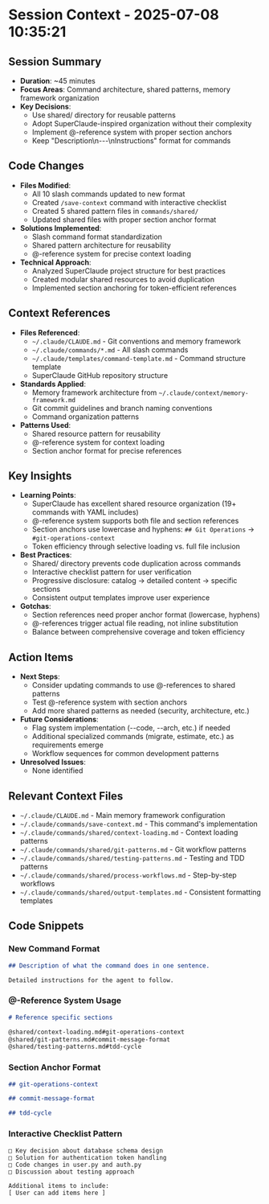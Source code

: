 # Session Context - 2025-07-08 10:35:21

## Session Summary

- **Duration**: ~45 minutes
- **Focus Areas**: Command architecture, shared patterns, memory framework organization
- **Key Decisions**:
  - Use shared/ directory for reusable patterns
  - Adopt SuperClaude-inspired organization without their complexity
  - Implement @-reference system with proper section anchors
  - Keep "Description\n---\nInstructions" format for commands

## Code Changes

- **Files Modified**:
  - All 10 slash commands updated to new format
  - Created `/save-context` command with interactive checklist
  - Created 5 shared pattern files in `commands/shared/`
  - Updated shared files with proper section anchor format
- **Solutions Implemented**:
  - Slash command format standardization
  - Shared pattern architecture for reusability
  - @-reference system for precise context loading
- **Technical Approach**:
  - Analyzed SuperClaude project structure for best practices
  - Created modular shared resources to avoid duplication
  - Implemented section anchoring for token-efficient references

## Context References

- **Files Referenced**:
  - `~/.claude/CLAUDE.md` - Git conventions and memory framework
  - `~/.claude/commands/*.md` - All slash commands
  - `~/.claude/templates/command-template.md` - Command structure template
  - SuperClaude GitHub repository structure
- **Standards Applied**:
  - Memory framework architecture from `~/.claude/context/memory-framework.md`
  - Git commit guidelines and branch naming conventions
  - Command organization patterns
- **Patterns Used**:
  - Shared resource pattern for reusability
  - @-reference system for context loading
  - Section anchor format for precise references

## Key Insights

- **Learning Points**:
  - SuperClaude has excellent shared resource organization (19+ commands with YAML includes)
  - @-reference system supports both file and section references
  - Section anchors use lowercase and hyphens: `## Git Operations` → `#git-operations-context`
  - Token efficiency through selective loading vs. full file inclusion
- **Best Practices**:
  - Shared/ directory prevents code duplication across commands
  - Interactive checklist pattern for user verification
  - Progressive disclosure: catalog → detailed content → specific sections
  - Consistent output templates improve user experience
- **Gotchas**:
  - Section references need proper anchor format (lowercase, hyphens)
  - @-references trigger actual file reading, not inline substitution
  - Balance between comprehensive coverage and token efficiency

## Action Items

- **Next Steps**:
  - Consider updating commands to use @-references to shared patterns
  - Test @-reference system with section anchors
  - Add more shared patterns as needed (security, architecture, etc.)
- **Future Considerations**:
  - Flag system implementation (--code, --arch, etc.) if needed
  - Additional specialized commands (migrate, estimate, etc.) as requirements emerge
  - Workflow sequences for common development patterns
- **Unresolved Issues**:
  - None identified

## Relevant Context Files

- `~/.claude/CLAUDE.md` - Main memory framework configuration
- `~/.claude/commands/save-context.md` - This command's implementation
- `~/.claude/commands/shared/context-loading.md` - Context loading patterns
- `~/.claude/commands/shared/git-patterns.md` - Git workflow patterns
- `~/.claude/commands/shared/testing-patterns.md` - Testing and TDD patterns
- `~/.claude/commands/shared/process-workflows.md` - Step-by-step workflows
- `~/.claude/commands/shared/output-templates.md` - Consistent formatting templates

## Code Snippets

### New Command Format

```markdown
## Description of what the command does in one sentence.

Detailed instructions for the agent to follow.
```

### @-Reference System Usage

```markdown
# Reference specific sections

@shared/context-loading.md#git-operations-context
@shared/git-patterns.md#commit-message-format
@shared/testing-patterns.md#tdd-cycle
```

### Section Anchor Format

```markdown
## git-operations-context

## commit-message-format

## tdd-cycle
```

### Interactive Checklist Pattern

```
□ Key decision about database schema design
□ Solution for authentication token handling
□ Code changes in user.py and auth.py
□ Discussion about testing approach

Additional items to include:
[ User can add items here ]
```

